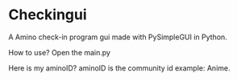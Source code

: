 # Checkingui
A Amino check-in program gui made with PySimpleGUI in Python.


How to use?
Open the main.py


Here is my aminoID?
aminoID is the community id example: Anime.
